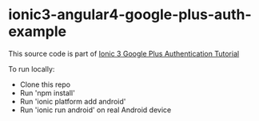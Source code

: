 # ionic3-angular4-google-plus-auth-example

This source code is part of [Ionic 3 Google Plus Authentication Tutorial](https://www.djamware.com/post/59094a2280aca7414e78a63d/ionic-3-google-plus-authentication-tutorial)

To run locally:
* Clone this repo
* Run 'npm install'
* Run 'ionic platform add android'
* Run 'ionic run android' on real Android device
